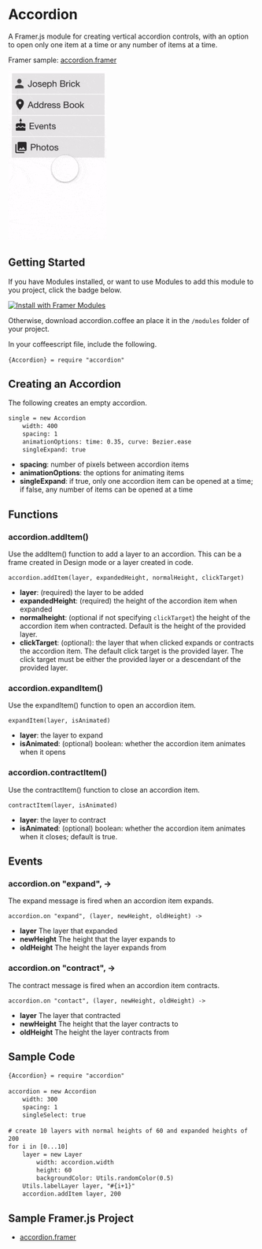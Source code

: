 # Accordion
A Framer.js module for creating vertical accordion controls, with an option to open only one item at a time or any number of items at a time.

Framer sample: [accordion.framer](https://framer.cloud/tIdTw)

<img src="/readme_images/accordion_example.gif" width="200">

## Getting Started

If you have Modules installed, or want to use Modules to add this module to you project, click the badge below.

<a href='https://open.framermodules.com/Accordion'>
    <img alt='Install with Framer Modules'
    src='https://www.framermodules.com/assets/badge@2x.png' width='160' height='40' />
</a>

Otherwise, download accordion.coffee an place it in the `/modules` folder of your project.

In your coffeescript file, include the following.

`{Accordion} = require "accordion"`

## Creating an Accordion
The following creates an empty accordion.
```
single = new Accordion
	width: 400
	spacing: 1
	animationOptions: time: 0.35, curve: Bezier.ease
	singleExpand: true
```
* **spacing**: number of pixels between accordion items
* **animationOptions**: the options for animating items
* **singleExpand**: if true, only one accordion item can be opened at a time; if false, any number of items can be opened at a time
## Functions
### accordion.addItem()
Use the addItem() function to add a layer to an accordion. This can be a frame created in Design mode or a layer created in code. 
```
accordion.addItem(layer, expandedHeight, normalHeight, clickTarget)
```
* **layer**: (required) the layer to be added
* **expandedHeight**: (required) the height of the accordion item when expanded
* **normalheight**: (optional if not specifying `clickTarget`) the height of the accordion item when contracted. Default is the height of the provided layer.
* **clickTarget**: (optional): the layer that when clicked expands or contracts the accordion item. The default click target is the provided layer. The click target must be either the provided layer or a descendant of the provided layer.
### accordion.expandItem()
Use the expandItem() function to open an accordion item.
```
expandItem(layer, isAnimated)
```
* **layer**: the layer to expand
* **isAnimated**: (optional) boolean: whether the accordion item animates when it opens

### accordion.contractItem()
Use the contractItem() function to close an accordion item.
```
contractItem(layer, isAnimated)
```
* **layer**: the layer to contract
* **isAnimated**: (optional) boolean: whether the accordion item animates when it closes; default is true.

## Events
### accordion.on "expand", ->
The expand message is fired when an accordion item expands.
```
accordion.on "expand", (layer, newHeight, oldHeight) ->
```
* **layer** The layer that expanded
* **newHeight** The height that the layer expands to
* **oldHeight** The height the layer expands from

### accordion.on "contract", ->
The contract message is fired when an accordion item contracts.
```
accordion.on "contact", (layer, newHeight, oldHeight) ->
```
* **layer** The layer that contracted
* **newHeight** The height that the layer contracts to
* **oldHeight** The height the layer contracts from
## Sample Code
```
{Accordion} = require "accordion"

accordion = new Accordion
	width: 300
	spacing: 1
	singleSelect: true
	
# create 10 layers with normal heights of 60 and expanded heights of 200
for i in [0...10]
	layer = new Layer
		width: accordion.width
		height: 60
		backgroundColor: Utils.randomColor(0.5)
	Utils.labelLayer layer, "#{i+1}"
	accordion.addItem layer, 200
```
## Sample Framer.js Project
* [accordion.framer](https://framer.cloud/tIdTw)
